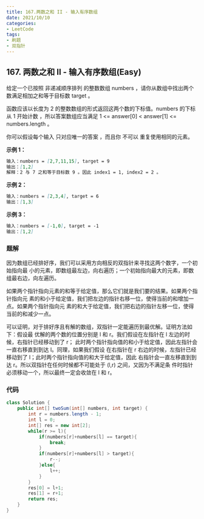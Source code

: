 ```yaml
---
title: 167.两数之和 II - 输入有序数组
date: 2021/10/10
categories:
- LeetCode
tags:
- 刷题
- 双指针
---
```


## 167. 两数之和 II - 输入有序数组(Easy)

给定一个已按照 非递减顺序排列  的整数数组 numbers ，请你从数组中找出两个数满足相加之和等于目标数 target 。

函数应该以长度为 2 的整数数组的形式返回这两个数的下标值。numbers 的下标 从 1 开始计数 ，所以答案数组应当满足 1 <= answer[0] < answer[1] <= numbers.length 。

你可以假设每个输入 只对应唯一的答案 ，而且你 不可以 重复使用相同的元素。

**示例 1：**

```markdown
输入：numbers = [2,7,11,15], target = 9
输出：[1,2]
解释：2 与 7 之和等于目标数 9 。因此 index1 = 1, index2 = 2 。
```

**示例 2：**

```markdown
输入：numbers = [2,3,4], target = 6
输出：[1,3]
```

**示例 3：**

```markdown
输入：numbers = [-1,0], target = -1
输出：[1,2]
```

### 题解

​	因为数组已经排好序，我们可以采用方向相反的双指针来寻找这两个数字，一个初始指向最 小的元素，即数组最左边，向右遍历；一个初始指向最大的元素，即数组最右边，向左遍历。

 如果两个指针指向元素的和等于给定值，那么它们就是我们要的结果。如果两个指针指向元 素的和小于给定值，我们把左边的指针右移一位，使得当前的和增加一点。如果两个指针指向元 素的和大于给定值，我们把右边的指针左移一位，使得当前的和减少一点。 

可以证明，对于排好序且有解的数组，双指针一定能遍历到最优解。证明方法如下：假设最 优解的两个数的位置分别是 l 和 r。我们假设在左指针在 l 左边的时候，右指针已经移动到了 r； 此时两个指针指向值的和小于给定值，因此左指针会一直右移直到到达 l。同理，如果我们假设 在右指针在 r 右边的时候，左指针已经移动到了 l；此时两个指针指向值的和大于给定值，因此 右指针会一直左移直到到达 r。所以双指针在任何时候都不可能处于 (l,r) 之间，又因为不满足条 件时指针必须移动一个，所以最终一定会收敛在 l 和 r。

### 代码

```java
class Solution {
    public int[] twoSum(int[] numbers, int target) {
        int r = numbers.length - 1;
        int l = 0;
        int[] res = new int[2];
        while(r >= l){
            if(numbers[r]+numbers[l] == target){
                break;
            }
            if(numbers[r]+numbers[l] > target){
                r--;
            }else{
                l++;
            }
        }
        res[0] = l+1;
        res[1] = r+1;
        return res;
    }
}
```
